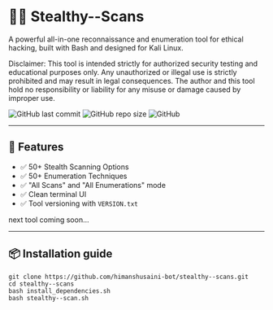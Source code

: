 # 🕵️‍♂️ Stealthy--Scans

A powerful all-in-one reconnaissance and enumeration tool for ethical hacking, built with Bash and designed for Kali Linux.

Disclaimer:
This tool is intended strictly for authorized security testing and educational purposes only. Any unauthorized or illegal use is strictly prohibited and may result in legal consequences. The author and this tool hold no responsibility or liability for any misuse or damage caused by improper use.

![GitHub last commit](https://img.shields.io/github/last-commit/himanshusaini-bot/stealthy--scans)
![GitHub repo size](https://img.shields.io/github/repo-size/himanshusaini-bot/stealthy--scans)
![GitHub](https://img.shields.io/github/license/himanshusaini-bot/stealthy--scans)

---

## 🔧 Features

- ✅ 50+ Stealth Scanning Options
- ✅ 50+ Enumeration Techniques
- ✅ "All Scans" and "All Enumerations" mode
- ✅ Clean terminal UI
- ✅ Tool versioning with `VERSION.txt`

next tool coming soon...

---

## 📦 Installation guide

```
git clone https://github.com/himanshusaini-bot/stealthy--scans.git
cd stealthy--scans
bash install_dependencies.sh
bash stealthy--scan.sh
